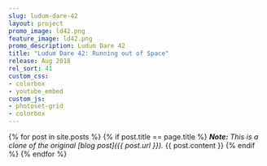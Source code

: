 ```yaml
---
slug: ludum-dare-42
layout: project
promo_image: ld42.png
feature_image: ld42.png
promo_description: Ludum Dare 42
title: "Ludum Dare 42: Running out of Space"
release: Aug 2018
rel_sort: 41
custom_css:
- colorbox
- youtube_embed
custom_js:
- photoset-grid
- colorbox
---
```


{% for post in site.posts %}
{% if post.title == page.title %}
  *<strong>Note:</strong> This is a clone of the original [blog post]({{ post.url }}).*
  {{ post.content }}
{% endif %}
{% endfor %}
